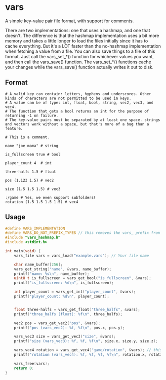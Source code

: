 # vars

A simple key-value pair file format, with support for comments.

There are two implementations: one that uses a hashmap, and one that doesn't.
The difference is that the hashmap implementation uses a bit more memory and takes a little longer
to load the files initially since it has to cache everything.
But it's a LOT faster than the no-hashmap implementation
when fetching a value from a file.
You can also save things to a file of this format.
Just call the vars_set_\*() function for whichever values you want, 
and then call the vars_save() function.
The vars_set_\*() functions cache your changes while the vars_save()
function actually writes it out to disk.
## Format

```
# A valid key can contain: letters, hyphens and underscores. Other kinds of characters are not permitted to be used in keys.
# A value can be of type: int, float, bool, string, vec2, vec3, and vec4.
# The function that gets a bool returns an int for the purpose of returning -1 on failure.
# The key-value pairs must be separated by at least one space. strings and vectors work without a space, but that's more of a bug than a feature.

# This is a comment.

name "joe mama" # string

is_fullscreen true # bool

player_count 4  # int

three-halfs 1.5 # float

pos (1.123 1.5) # vec2

size (1.5 1.5 1.5) # vec3

:/game # Yes, we even support subfolders!
rotation (1.5 1.5 1.5 1.5) # vec4
```

## Usage
```C
#define VARS_IMPLEMENTATION
#define VARS_DO_NOT_PREFIX_TYPES // this removes the vars_ prefix from the vector types. Not recommended if you want to use a math library in your project.
#include "vars_hashmap.h"
#include <stdint.h>

int main(void) {
    vars_file vars = vars_load("example.vars"); // Your file name

    char name_buffer[256];
    vars_get_string("name", &vars, name_buffer);
    printf("name: %s\n", name_buffer);
    uint8_t is_fullscreen = vars_get_bool("is_fullscreen", &vars);
    printf("is_fullscreen: %d\n", is_fullscreen);

    int player_count = vars_get_int("player_count", &vars);
    printf("player_count: %d\n", player_count);


    float three-halfs = vars_get_float("three_halfs", &vars);
    printf("three_halfs (float): %f\n", three_halfs);

    vec2 pos = vars_get_vec2("pos", &vars);
    printf("pos (vars_vec2): %f, %f\n", pos.x, pos.y);

    vars_vec3 size = vars_get_vec3("size", &vars);
    printf("size (vars_vec3): %f, %f, %f\n", size.x, size.y, size.z);

    vars_vec4 rotation = vars_get_vec4("game/rotation", &vars); // this variable is under the "game" subfolder in the file.
    printf("rotation (vars_vec4): %f, %f, %f, %f\n", rotation.x, rotation.y, rotation.z, rotation.w);

    vars_free(vars);
    return 0;
}
```
